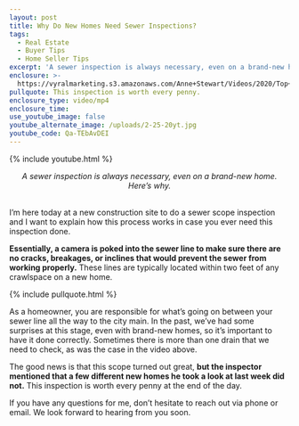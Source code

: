 ```yaml
---
layout: post
title: Why Do New Homes Need Sewer Inspections?
tags:
  - Real Estate
  - Buyer Tips
  - Home Seller Tips
excerpt: 'A sewer inspection is always necessary, even on a brand-new home. Here’s why.'
enclosure: >-
  https://vyralmarketing.s3.amazonaws.com/Anne+Stewart/Videos/2020/Top+5+Things+To+Be+Aware+Of+For+The+January+Real+Estate+Market.mp4
pullquote: This inspection is worth every penny.
enclosure_type: video/mp4
enclosure_time:
use_youtube_image: false
youtube_alternate_image: /uploads/2-25-20yt.jpg
youtube_code: Qa-TEbAvDEI
---
```


{% include youtube.html %}

<center><em>A sewer inspection is always necessary, even on a brand-new home. Here&rsquo;s why.</em></center>

<center>&nbsp;</center>

I’m here today at a new construction site to do a sewer scope inspection and I want to explain how this process works in case you ever need this inspection done.

**Essentially, a camera is poked into the sewer line to make sure there are no cracks, breakages, or inclines that would prevent the sewer from working properly.** These lines are typically located within two feet of any crawlspace on a new home.

{% include pullquote.html %}

As a homeowner, you are responsible for what’s going on between your sewer line all the way to the city main. In the past, we’ve had some surprises at this stage, even with brand-new homes, so it’s important to have it done correctly. Sometimes there is more than one drain that we need to check, as was the case in the video above.

The good news is that this scope turned out great, **but the inspector mentioned that a few different new homes he took a look at last week did not.** This inspection is worth every penny at the end of the day.

If you have any questions for me, don’t hesitate to reach out via phone or email. We look forward to hearing from you soon.